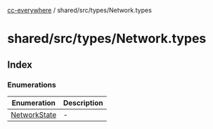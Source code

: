 [cc-everywhere](../../../../index.md) / shared/src/types/Network.types

# shared/src/types/Network.types

## Index

### Enumerations

| Enumeration | Description |
| ------ | ------ |
| [NetworkState](enumerations/NetworkState.md) | - |
